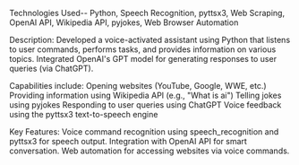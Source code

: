 Technologies Used-- Python, Speech Recognition, pyttsx3, Web Scraping, OpenAI API, Wikipedia API, pyjokes, Web Browser Automation

Description:
Developed a voice-activated assistant using Python that listens to user commands, performs tasks, and provides information on various topics.
Integrated OpenAI's GPT model for generating responses to user queries (via ChatGPT).

Capabilities include:
Opening websites (YouTube, Google, WWE, etc.)
Providing information using Wikipedia API (e.g., "What is ai")
Telling jokes using pyjokes
Responding to user queries using ChatGPT
Voice feedback using the pyttsx3 text-to-speech engine

Key Features:
Voice command recognition using speech_recognition and pyttsx3 for speech output.
Integration with OpenAI API for smart conversation.
Web automation for accessing websites via voice commands.
